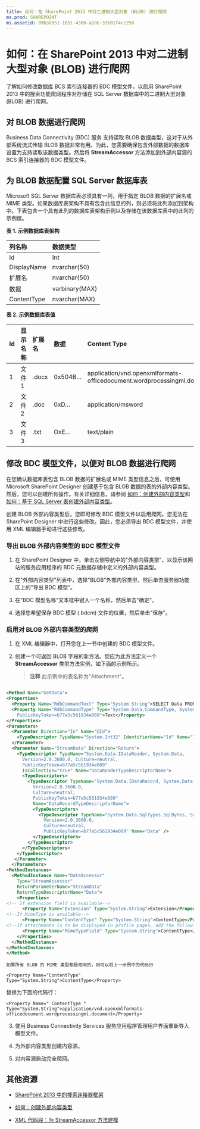 ```yaml
---
title: 如何：在 SharePoint 2013 中对二进制大型对象 (BLOB) 进行爬网
ms.prod: SHAREPOINT
ms.assetid: 99b3dd51-1651-4300-a2de-33681f4cc258
---
```



# 如何：在 SharePoint 2013 中对二进制大型对象 (BLOB) 进行爬网
了解如何修改数据库 BCS 索引连接器的 BDC 模型文件，以启用 SharePoint 2013 中的搜索功能爬网程序对存储在 SQL Server 数据库中的二进制大型对象 (BLOB) 进行爬网。
## 对 BLOB 数据进行爬网
<a name="HowToCrawlBlobs_CrawlingBlobData"> </a>

Business Data Connectivity (BDC) 服务 支持读取 BLOB 数据类型，这对于从外部系统流式传输 BLOB 数据非常有用。为此，您需要确保包含外部数据的数据库设置为支持读取该数据类型。然后将 **StreamAccessor** 方法添加到外部内容源的 BCS 索引连接器的 BDC 模型文件。
  
    
    

## 为 BLOB 数据配置 SQL Server 数据库表
<a name="HowToCrawlBlobs_ConfiguringSQL"> </a>

Microsoft SQL Server 数据库表必须具有一列，用于指定 BLOB 数据的扩展名或 MIME 类型。如果数据库表架构不具有包含此信息的列，则必须将此列添加到架构中。下表包含一个具有此列的数据库表架构示例以及存储在该数据库表中的此列的示例值。
  
    
    

**表 1. 示例数据库表架构**


|**列名称**|**数据类型**|
|:-----|:-----|
|Id  <br/> |Int  <br/> |
|DisplayName  <br/> |nvarchar(50)  <br/> |
|扩展名  <br/> |nvarchar(50)  <br/> |
|数据  <br/> |varbinary(MAX)  <br/> |
|ContentType  <br/> |nvarchar(MAX)  <br/> |
   

**表 2. 示例数据库表值**


|**Id**|**显示名称**|**扩展名**|**数据**|**Content Type**|
|:-----|:-----|:-----|:-----|:-----|
|1  <br/> |文件1  <br/> |.docx  <br/> |0x504B…  <br/> |application/vnd.openxmlformats-officedocument.wordprocessingml.document  <br/> |
|2  <br/> |文件2  <br/> |.doc  <br/> |0xD…  <br/> |application/msword  <br/> |
|3  <br/> |文件3  <br/> |.txt  <br/> |OxE…  <br/> |text/plain  <br/> |
   

## 修改 BDC 模型文件，以便对 BLOB 数据进行爬网
<a name="HowToCrawlBlobs_BDCModelFile"> </a>

在您确认数据库表包含 BLOB 数据的扩展名或 MIME 类型信息之后，可使用 Microsoft SharePoint Designer 创建基于包含 BLOB 数据的表的外部内容类型。然后，您可以创建所有操作。有关详细信息，请参阅 [如何：创建外部内容类型](http://msdn.microsoft.com/library/811b458c-e209-46df-ba02-8db02bc658db%28Office.15%29.aspx)和 [如何：基于 SQL Server 表创建外部内容类型](http://msdn.microsoft.com/library/5c42a679-d71d-46c6-aabc-d63c6cad3846%28Office.15%29.aspx)。 
  
    
    
创建 BLOB 外部内容类型后，您即可修改 BDC 模型文件以启用爬网。您无法在 SharePoint Designer 中进行这些修改。因此，您必须导出 BDC 模型文件，并使用 XML 编辑器手动进行这些修改。
  
    
    

### 导出 BLOB 外部内容类型的 BDC 模型文件


1. 在 SharePoint Designer 中，单击左侧导航中的"外部内容类型"，以显示该网站的服务应用程序的 BDC 元数据存储中定义的外部内容类型。
    
  
2. 在"外部内容类型"列表中，选择"BLOB"外部内容类型。然后单击服务器功能区上的"导出 BDC 模型"。
    
  
3. 在"BDC 模型名称"文本框中键入一个名称，然后单击"确定"。
    
  
4. 选择您希望保存 BDC 模型 (.bdcm) 文件的位置，然后单击"保存"。
    
  

### 启用对 BLOB 外部内容类型的爬网


1. 在 XML 编辑器中，打开您在上一节中创建的 BDC 模型文件。
    
  
2. 创建一个可返回 BLOB 字段的新方法。您应为此方法定义一个 **StreamAccessor** 类型方法实例，如下面的示例所示。
    
    > **注释**
      > 此示例中的表名称为"Attachment"。 

  ```XML
  
<Method Name="GetData">
  <Properties>
    <Property Name="RdbCommandText" Type="System.String">SELECT Data FROM [dbo].[Attachment] WHERE [Id] = @Id </Property>
    <Property Name="RdbCommandType" Type="System.Data.CommandType, System.Data, Version=2.0.0.0, Culture=neutral, 
      PublicKeyToken=b77a5c561934e089">Text</Property>
  </Properties>
  <Parameters>
    <Parameter Direction="In" Name="@Id">
      <TypeDescriptor TypeName="System.Int32" IdentifierName="Id" Name="Id" />
    </Parameter>
    <Parameter Name="StreamData" Direction="Return">
      <TypeDescriptor TypeName="System.Data.IDataReader, System.Data, 
        Version=2.0.3600.0, Culture=neutral, 
        PublicKeyToken=b77a5c561934e089" 
        IsCollection="true" Name="DataReaderTypeDescriptorName">
        <TypeDescriptors>
          <TypeDescriptor TypeName="System.Data.IDataRecord, System.Data, 
            Version=2.0.3600.0, 
            Culture=neutral, 
            PublicKeyToken=b77a5c561934e089" 
            Name="DataRecordTypeDescriptorName">
            <TypeDescriptors>
              <TypeDescriptor TypeName="System.Data.SqlTypes.SqlBytes, System.Data, 
                Version=2.0.3600.0, 
                Culture=neutral, 
                PublicKeyToken=b77a5c561934e089" Name="Data" />
            </TypeDescriptors>
          </TypeDescriptor>
        </TypeDescriptors>
      </TypeDescriptor>
     </Parameter>
    </Parameters>
  <MethodInstances>
    <MethodInstance Name="DataAccessor" 
      Type="StreamAccessor" 
      ReturnParameterName="StreamData" 
      ReturnTypeDescriptorName="Data">
      <Properties>
<!-- If extension field is available-->
        <Property Name="Extension" Type="System.String">Extension</Property>
<!--If MimeType is available-->
        <Property Name="ContentType" Type="System.String">ContentType</Property>
<!--If attachments is to be displayed in profile pages, add the following property-->
        <Property Name="MimeTypeField" Type="System.String">ContentType</Property>
      </Properties>
    </MethodInstance>
  </MethodInstances>
</Method>
  ```


    如果所有 BLOB 的 MIME 类型都是相同的，则可以将上一示例中的代码行 
  
    
    
 `<Property Name="ContentType" Type="System.String">ContentType</Property>`
  
    
    
 替换为下面的代码行：
  
    
    
 `<Property Name=" ContentType " Type="System.String">application/vnd.openxmlformats-officedocument.wordprocessingml.document</Property>`
    
  
3. 使用 Business Connectivity Services 服务应用程序管理用户界面重新导入模型文件。 
    
  
4. 为外部内容类型创建内容源。
    
  
5. 对内容源启动完全爬网。 
    
  

## 其他资源
<a name="SP15Crawlblobs_addlresources"> </a>


-  [SharePoint 2013 中的搜索连接器框架](search-connector-framework-in-sharepoint-2013.md)
    
  
-  [如何：创建外部内容类型](http://msdn.microsoft.com/library/811b458c-e209-46df-ba02-8db02bc658db%28Office.15%29.aspx)
    
  
-  [XML 代码段：为 StreamAccessor 方法建模](http://msdn.microsoft.com/library/bd60cc2e-f7f6-421c-9d2a-60e8512b9893%28Office.15%29.aspx)
    
  

